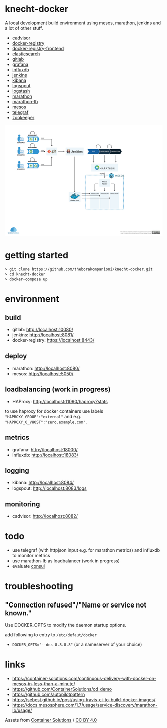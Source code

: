 knecht-docker
=====

A local development build environment using mesos, marathon, jenkins and a lot of other stuff.

- [cadvisor](https://github.com/google/cadvisor)
- [docker-registry](https://docs.docker.com/registry/)
- [docker-registry-frontend](https://github.com/kwk/docker-registry-frontend)
- [elasticsearch](https://www.elastic.co/products/elasticsearch)
- [gitlab](https://github.com/sameersbn/docker-gitlab)
- [grafana](https://github.com/grafana/grafana)
- [influxdb](https://www.influxdata.com/time-series-platform/influxdb/)
- [jenkins](https://jenkins.io/)
- [kibana](https://www.elastic.co/products/kibana)
- [logspout](https://github.com/gliderlabs/logspout)
- [logstash](https://www.elastic.co/products/logstash)
- [marathon](https://mesosphere.github.io/marathon/)
- [marathon-lb](https://github.com/mesosphere/marathon-lb/)
- [mesos](https://mesos.apache.org/)
- [telegraf](https://www.influxdata.com/time-series-platform/telegraf/)
- [zookeeper](https://zookeeper.apache.org/)


![logo](https://raw.githubusercontent.com/theborakompanioni/knecht-docker/master/assets/diagram.jpg)

# getting started
```
> git clone https://github.com/theborakompanioni/knecht-docker.git
> cd knecht-docker
> docker-compose up
```

# environment

## build
- gitlab: [http://localhost:10080/](http://localhost:10080/)
- jenkins: [http://localhost:8081/](http://localhost:8081/)
- docker-registry: [https://localhost:8443/](https://localhost:8443/)

## deploy
- marathon: [http://localhost:8080/](http://localhost:8080/)
- mesos: [http://localhost:5050/](http://localhost:5050/)

## loadbalancing (work in progress)
- HAProxy: [http://localhost:11090/haproxy?stats](http://localhost:11090/haproxy?stats)

to use haproxy for docker containers use labels `"HAPROXY_GROUP":"external"` and e.g. `"HAPROXY_0_VHOST":"zero.example.com"`.

## metrics
- grafana: [http://localhost:18000/](http://localhost:18000/)
- influxdb: [http://localhost:18083/](http://localhost:18083/)

## logging
- kibana: [http://localhost:8084/](http://localhost:8084/)
- logspout: [http://localhost:8083/logs](http://localhost:8083/logs)

## monitoring
- cadvisor: [http://localhost:8082/](http://localhost:8082/)


# todo
- use telegraf (with httpjson input e.g. for marathon metrics) and influxdb to monitor metrics
- use marathon-lb as loadbalancer (work in progress)
- evaluate [consul](https://consul.io)

# troubleshooting
## "Connection refused"/"Name or service not known."
Use DOCKER_OPTS to modify the daemon startup options.

add following to entry to `/etc/defaut/docker`
- `DOCKER_OPTS="--dns 8.8.8.8"` (or a nameserver of your choice)

# links
- https://container-solutions.com/continuous-delivery-with-docker-on-mesos-in-less-than-a-minute/
- https://github.com/ContainerSolutions/cd_demo
- https://github.com/autopilotpattern
- https://sebest.github.io/post/using-travis-ci-to-build-docker-images/
- https://docs.mesosphere.com/1.7/usage/service-discovery/marathon-lb/usage/

Assets from [Container Solutions](https://github.com/ContainerSolutions) / [CC BY 4.0](https://creativecommons.org/licenses/by/4.0/)
